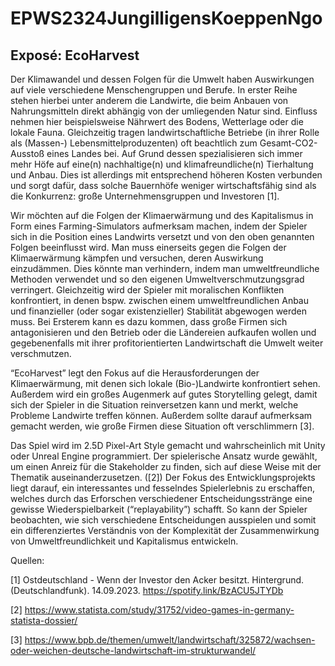 # EPWS2324JungilligensKoeppenNgo

## Exposé: EcoHarvest

Der Klimawandel und dessen Folgen für die Umwelt haben Auswirkungen auf viele verschiedene Menschengruppen und Berufe. In erster Reihe stehen hierbei unter anderem die Landwirte, die beim Anbauen von Nahrungsmitteln direkt abhängig von der umliegenden Natur sind. Einfluss nehmen hier beispielsweise Nährwert des Bodens, Wetterlage oder die lokale Fauna. Gleichzeitig tragen landwirtschaftliche Betriebe (in ihrer Rolle als (Massen-) Lebensmittelproduzenten) oft beachtlich zum Gesamt-CO2-Ausstoß eines Landes bei. Auf Grund dessen spezialisieren sich immer mehr Höfe auf eine(n) nachhaltige(n) und klimafreundliche(n) Tierhaltung und Anbau. Dies ist allerdings mit entsprechend höheren Kosten verbunden und sorgt dafür, dass solche Bauernhöfe weniger wirtschaftsfähig sind als die Konkurrenz: große Unternehmensgruppen und Investoren [1]. 

Wir möchten auf die Folgen der Klimaerwärmung und des Kapitalismus in Form eines Farming-Simulators aufmerksam machen, indem der Spieler sich in die Position eines Landwirts versetzt und von den oben genannten Folgen beeinflusst wird. Man muss einerseits gegen die Folgen der Klimaerwärmung kämpfen und versuchen, deren Auswirkung einzudämmen. Dies könnte man verhindern, indem man umweltfreundliche Methoden verwendet und so den eigenen Umweltverschmutzungsgrad verringert. Gleichzeitig wird der Spieler mit moralischen Konflikten konfrontiert, in denen bspw. zwischen einem umweltfreundlichen Anbau und finanzieller (oder sogar existenzieller) Stabilität abgewogen werden muss. Bei Ersterem kann es dazu kommen, dass große Firmen sich antagonisieren und den Betrieb oder die Ländereien aufkaufen wollen und gegebenenfalls mit ihrer profitorientierten Landwirtschaft die Umwelt weiter verschmutzen.

“EcoHarvest” legt den Fokus auf die Herausforderungen der Klimaerwärmung, mit denen sich lokale (Bio-)Landwirte konfrontiert sehen. Außerdem wird ein großes Augenmerk auf gutes Storytelling gelegt, damit sich der Spieler in die Situation reinversetzen kann und merkt, welche Probleme Landwirte treffen können. 
Außerdem sollte darauf aufmerksam gemacht werden, wie große Firmen diese Situation oft verschlimmern [3].

Das Spiel wird im 2.5D Pixel-Art Style gemacht und wahrscheinlich mit Unity oder Unreal Engine programmiert. Der spielerische Ansatz wurde gewählt, um einen Anreiz für die Stakeholder zu finden, sich auf diese Weise mit der Thematik auseinanderzusetzen. ([2]) Der Fokus des Entwicklungsprojekts liegt darauf, ein interessantes und fesselndes Spielerlebnis zu erschaffen, welches durch das Erforschen verschiedener Entscheidungsstränge eine gewisse Wiederspielbarkeit (“replayability”) schafft. So kann der Spieler beobachten, wie sich verschiedene Entscheidungen ausspielen und somit ein differenziertes Verständnis von der Komplexität der Zusammenwirkung von Umweltfreundlichkeit und Kapitalismus entwickeln.


Quellen:

[1] Ostdeutschland - Wenn der Investor den Acker besitzt. Hintergrund. (Deutschlandfunk). 14.09.2023. https://spotify.link/BzACU5JTYDb 

[2] https://www.statista.com/study/31752/video-games-in-germany-statista-dossier/

[3] https://www.bpb.de/themen/umwelt/landwirtschaft/325872/wachsen-oder-weichen-deutsche-landwirtschaft-im-strukturwandel/
